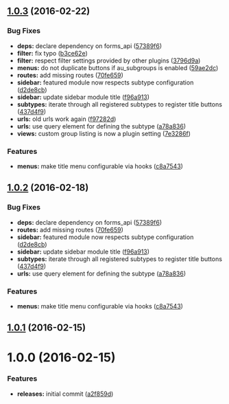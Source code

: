 <a name="1.0.3"></a>
## [1.0.3](https://github.com/hypeJunction/Elgg-group_list/compare/1.0.1...v1.0.3) (2016-02-22)


### Bug Fixes

* **deps:** declare dependency on forms_api ([57389f6](https://github.com/hypeJunction/Elgg-group_list/commit/57389f6))
* **filter:** fix typo ([b3ce62e](https://github.com/hypeJunction/Elgg-group_list/commit/b3ce62e))
* **filter:** respect filter settings provided by other plugins ([3796d9a](https://github.com/hypeJunction/Elgg-group_list/commit/3796d9a))
* **menus:** do not duplicate buttons if au_subgroups is enabled ([59ae2dc](https://github.com/hypeJunction/Elgg-group_list/commit/59ae2dc))
* **routes:** add missing routes ([70fe659](https://github.com/hypeJunction/Elgg-group_list/commit/70fe659))
* **sidebar:** featured module now respects subtype configuration ([d2de8cb](https://github.com/hypeJunction/Elgg-group_list/commit/d2de8cb))
* **sidebar:** update sidebar module title ([f96a913](https://github.com/hypeJunction/Elgg-group_list/commit/f96a913))
* **subtypes:** iterate through all registered subtypes to register title buttons ([437d4f9](https://github.com/hypeJunction/Elgg-group_list/commit/437d4f9))
* **urls:** old urls work again ([f97282d](https://github.com/hypeJunction/Elgg-group_list/commit/f97282d))
* **urls:** use query element for defining the subtype ([a78a836](https://github.com/hypeJunction/Elgg-group_list/commit/a78a836))
* **views:** custom group listing is now a plugin setting ([7e3286f](https://github.com/hypeJunction/Elgg-group_list/commit/7e3286f))

### Features

* **menus:** make title menu configurable via hooks ([c8a7543](https://github.com/hypeJunction/Elgg-group_list/commit/c8a7543))



<a name="1.0.2"></a>
## [1.0.2](https://github.com/hypeJunction/Elgg-group_list/compare/1.0.1...v1.0.2) (2016-02-18)


### Bug Fixes

* **deps:** declare dependency on forms_api ([57389f6](https://github.com/hypeJunction/Elgg-group_list/commit/57389f6))
* **routes:** add missing routes ([70fe659](https://github.com/hypeJunction/Elgg-group_list/commit/70fe659))
* **sidebar:** featured module now respects subtype configuration ([d2de8cb](https://github.com/hypeJunction/Elgg-group_list/commit/d2de8cb))
* **sidebar:** update sidebar module title ([f96a913](https://github.com/hypeJunction/Elgg-group_list/commit/f96a913))
* **subtypes:** iterate through all registered subtypes to register title buttons ([437d4f9](https://github.com/hypeJunction/Elgg-group_list/commit/437d4f9))
* **urls:** use query element for defining the subtype ([a78a836](https://github.com/hypeJunction/Elgg-group_list/commit/a78a836))

### Features

* **menus:** make title menu configurable via hooks ([c8a7543](https://github.com/hypeJunction/Elgg-group_list/commit/c8a7543))



<a name="1.0.1"></a>
## [1.0.1](https://github.com/hypeJunction/Elgg-group_list/compare/1.0.0...v1.0.1) (2016-02-15)




<a name="1.0.0"></a>
# 1.0.0 (2016-02-15)


### Features

* **releases:** initial commit ([a2f859d](https://github.com/hypeJunction/Elgg-group_list/commit/a2f859d))



